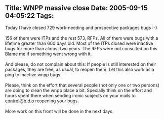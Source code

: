 Title: WNPP massive close
Date: 2005-09-15 04:05:22
Tags: 
---
Today I have closed 729 work-needing and prospective packages bugs :-)<br/><br/>
156 of them were ITPs and the rest 573, RFPs. All of them were bugs
with a lifetime greater than 600 days old. Most of the ITPs closed were
inactive bugs for more than almost two years. The RFPs were not
consulted on this. Blame me if something went wrong with it.<br/><br/>
And please, do not complain about this: If people is still interested
on their packages, they are free, as usual, to reopen them. Let this
also work as a ping to inactive wnpp bugs.<br/><br/>
Please, think on the effort that several people (not only one or two
persons) are doing to clean the wnpp place a bit. Specially think on
the effort and hours spent there when sending ironic subjects on your
mails to control@b.d.o reopening your bugs.<br/><br/>
More work on this front will be done in the next days.<br/><br/><br/><br/><br/>
